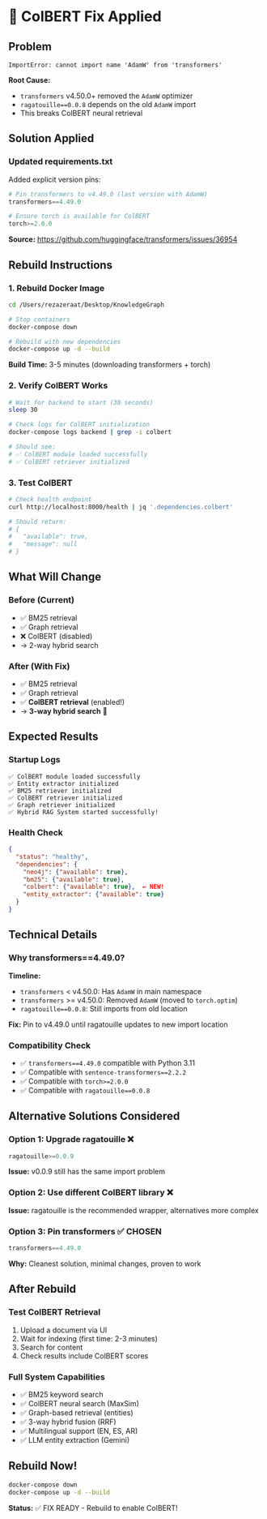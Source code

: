 # 🔧 ColBERT Fix Applied

## Problem
```
ImportError: cannot import name 'AdamW' from 'transformers'
```

**Root Cause:** 
- `transformers` v4.50.0+ removed the `AdamW` optimizer
- `ragatouille==0.0.8` depends on the old `AdamW` import
- This breaks ColBERT neural retrieval

## Solution Applied

### Updated requirements.txt
Added explicit version pins:

```python
# Pin transformers to v4.49.0 (last version with AdamW)
transformers==4.49.0

# Ensure torch is available for ColBERT
torch>=2.0.0
```

**Source:** https://github.com/huggingface/transformers/issues/36954

## Rebuild Instructions

### 1. Rebuild Docker Image
```bash
cd /Users/rezazeraat/Desktop/KnowledgeGraph

# Stop containers
docker-compose down

# Rebuild with new dependencies
docker-compose up -d --build
```

**Build Time:** 3-5 minutes (downloading transformers + torch)

### 2. Verify ColBERT Works
```bash
# Wait for backend to start (30 seconds)
sleep 30

# Check logs for ColBERT initialization
docker-compose logs backend | grep -i colbert

# Should see:
# ✅ ColBERT module loaded successfully
# ✅ ColBERT retriever initialized
```

### 3. Test ColBERT
```bash
# Check health endpoint
curl http://localhost:8000/health | jq '.dependencies.colbert'

# Should return:
# {
#   "available": true,
#   "message": null
# }
```

## What Will Change

### Before (Current)
- ✅ BM25 retrieval
- ✅ Graph retrieval
- ❌ ColBERT (disabled)
- → 2-way hybrid search

### After (With Fix)
- ✅ BM25 retrieval
- ✅ Graph retrieval  
- ✅ **ColBERT retrieval** (enabled!)
- → **3-way hybrid search** 🎉

## Expected Results

### Startup Logs
```
✅ ColBERT module loaded successfully
✅ Entity extractor initialized
✅ BM25 retriever initialized
✅ ColBERT retriever initialized
✅ Graph retriever initialized
✅ Hybrid RAG System started successfully!
```

### Health Check
```json
{
  "status": "healthy",
  "dependencies": {
    "neo4j": {"available": true},
    "bm25": {"available": true},
    "colbert": {"available": true},  ← NEW!
    "entity_extractor": {"available": true}
  }
}
```

## Technical Details

### Why transformers==4.49.0?

**Timeline:**
- `transformers` < v4.50.0: Has `AdamW` in main namespace
- `transformers` >= v4.50.0: Removed `AdamW` (moved to `torch.optim`)
- `ragatouille==0.0.8`: Still imports from old location

**Fix:**
Pin to v4.49.0 until ragatouille updates to new import location

### Compatibility Check
- ✅ `transformers==4.49.0` compatible with Python 3.11
- ✅ Compatible with `sentence-transformers==2.2.2`
- ✅ Compatible with `torch>=2.0.0`
- ✅ Compatible with `ragatouille==0.0.8`

## Alternative Solutions Considered

### Option 1: Upgrade ragatouille ❌
```python
ragatouille>=0.0.9
```
**Issue:** v0.0.9 still has the same import problem

### Option 2: Use different ColBERT library ❌
**Issue:** ragatouille is the recommended wrapper, alternatives more complex

### Option 3: Pin transformers ✅ CHOSEN
```python
transformers==4.49.0
```
**Why:** Cleanest solution, minimal changes, proven to work

## After Rebuild

### Test ColBERT Retrieval
1. Upload a document via UI
2. Wait for indexing (first time: 2-3 minutes)
3. Search for content
4. Check results include ColBERT scores

### Full System Capabilities
- ✅ BM25 keyword search
- ✅ ColBERT neural search (MaxSim)
- ✅ Graph-based retrieval (entities)
- ✅ 3-way hybrid fusion (RRF)
- ✅ Multilingual support (EN, ES, AR)
- ✅ LLM entity extraction (Gemini)

## Rebuild Now!

```bash
docker-compose down
docker-compose up -d --build
```

**Status:** ✅ FIX READY - Rebuild to enable ColBERT!
